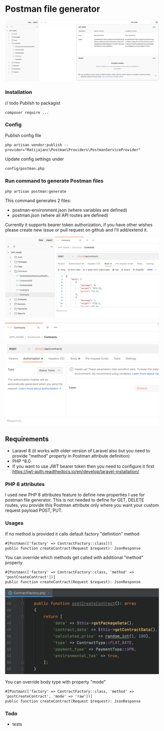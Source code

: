# Postman file generator

<p><img src="https://github.com/matijajanc/postman/blob/master/images/postman.png"></p>

### Installation

// todo Publish to packagist
```
composer require ...
```

### Config

Publish config file
```
php artisan vendor:publish --provider="Matijajanc\Postman\Providers\PostmanServiceProvider"
```

Update config settings under
```
config/postman.php
```


### Run command to generate Postman files
```
php artisan postman:generate
```

This command generates 2 files:
- postman-environment.json (where variables are defined)
- postman.json (where all API routes are defined)

Currently it supports bearer token authorization, if you have other wishes please create new issue or pull request on github and I'll add/extend it.

<p><img src="https://github.com/matijajanc/postman/blob/master/images/postman_api.png"></p>

<p><img src="https://github.com/matijajanc/postman/blob/master/images/postman_authorization.png"></p>

## Requirements
- Laravel 8 (it works with older version of Laravel also but you need to provide "method" property in Postman attribute definition)
- PHP ^8.0
- If you want to use JWT bearer token then you need to configure it first https://jwt-auth.readthedocs.io/en/develop/laravel-installation/

### PHP 8 attributes
I used new PHP 8 attributes feature to define new properties I use for postman file generator.
This is not needed to define for GET, DELETE routes, you provide this Postman attribute only where you want your custom request payload POST, PUT.

### Usages

If no method is provided it calls default factory "definition" method

```
#[Postman(['factory' => ContractFactory::class])]
public function createContract(Request $request): JsonResponse
```

You can override which methods get called with additional "method" property

```
#[Postman(['factory' => ContractFactory::class, 'method' => 'postCreateContract'])]
public function createContract(Request $request): JsonResponse
```

<p><img src="https://github.com/matijajanc/postman/blob/master/images/factory.png"></p>

You can override body type with property "mode"

```
#[Postman(['factory' => ContractFactory::class, 'method' => 'postCreateContract', 'mode' => 'raw'])]
public function createContract(Request $request): JsonResponse
```

### Todo
- tests
